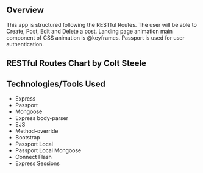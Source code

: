 ## Overview

This app is structured following the RESTful Routes. The user will be able to Create, Post, Edit and Delete a post. Landing page animation main component of CSS animation is @keyframes. Passport is used for user authentication.

## RESTful Routes Chart by Colt Steele


## Technologies/Tools Used

* Express
* Passport
* Mongoose
* Express body-parser
* EJS
* Method-override
* Bootstrap
* Passport Local
* Passport Local Mongoose
* Connect Flash
* Express Sessions




